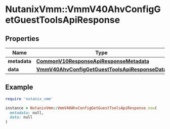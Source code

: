# NutanixVmm::VmmV40AhvConfigGetGuestToolsApiResponse

## Properties

| Name | Type | Description | Notes |
| ---- | ---- | ----------- | ----- |
| **metadata** | [**CommonV10ResponseApiResponseMetadata**](CommonV10ResponseApiResponseMetadata.md) |  | [optional] |
| **data** | [**VmmV40AhvConfigGetGuestToolsApiResponseData**](VmmV40AhvConfigGetGuestToolsApiResponseData.md) |  | [optional] |

## Example

```ruby
require 'nutanix_vmm'

instance = NutanixVmm::VmmV40AhvConfigGetGuestToolsApiResponse.new(
  metadata: null,
  data: null
)
```

